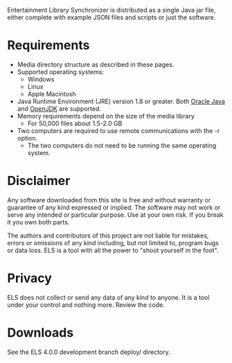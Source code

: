 Entertainment Library Synchronizer is distributed as a single Java jar file, either complete with example JSON files and scripts or just the software.

# Requirements

* Media directory structure as described in these pages.
* Supported operating systems:
    * Windows
    * Linux
    * Apple Macintosh
* Java Runtime Environment (JRE) version 1.8 or greater. Both [Oracle Java](https://www.oracle.com/java/technologies/javase-jre8-downloads.html)
  and [OpenJDK](https://openjdk.java.net/) are supported.
* Memory requirements depend on the size of the media library
    * For 50,000 files about 1.5-2.0 GB
* Two computers are required to use remote communications with the -r option.
    * The two computers do not need to be running the same operating system.

# Disclaimer

Any software downloaded from this site is free and without warranty or guarantee of any kind expressed or implied.
The software may not work or serve any intended or particular purpose. Use at your own risk. If you break it you
own both parts.

The authors and contributors of this project are not liable for mistakes, errors or omissions of any kind including,
but not limited to, program bugs or data loss. ELS is a tool with all the power to "shoot yourself in the foot".

# Privacy

ELS does not collect or send any data of any kind to anyone. It is a tool under your control and nothing more. Review the code.

# Downloads
See the ELS 4.0.0 development branch deploy/ directory.

